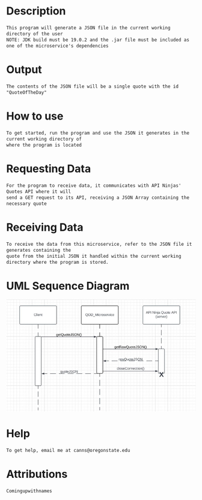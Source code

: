 # Description
    This program will generate a JSON file in the current working directory of the user 
    NOTE: JDK build must be 19.0.2 and the .jar file must be included as one of the microservice's dependencies
# Output
    The contents of the JSON file will be a single quote with the id "QuoteOfTheDay"
# How to use
    To get started, run the program and use the JSON it generates in the current working directory of
    where the program is located
# Requesting Data
    For the program to receive data, it communicates with API Ninjas' Quotes API where it will
    send a GET request to its API, receiving a JSON Array containing the necessary quote
# Receiving Data
    To receive the data from this microservice, refer to the JSON file it generates containing the 
    quote from the initial JSON it handled within the current working directory where the program is stored.
# UML Sequence Diagram
![image](umlDiagram.png)
# Help
    To get help, email me at canns@oregonstate.edu
# Attributions
    Comingupwithnames
